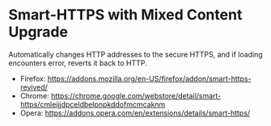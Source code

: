 # Smart-HTTPS with Mixed Content Upgrade
Automatically changes HTTP addresses to the secure HTTPS, and if loading encounters error, reverts it back to HTTP.

  * Firefox: https://addons.mozilla.org/en-US/firefox/addon/smart-https-revived/
  * Chrome: https://chrome.google.com/webstore/detail/smart-https/cmleijjdpceldbelpnpkddofmcmcaknm
  * Opera: https://addons.opera.com/en/extensions/details/smart-https/
